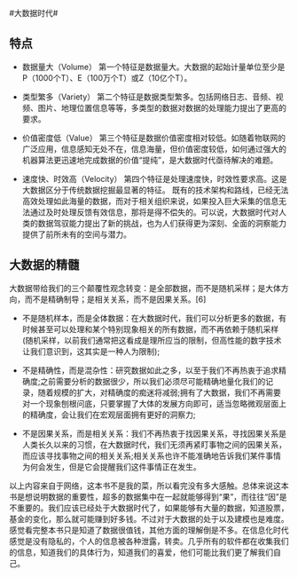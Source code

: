 #大数据时代#
## 特点 ##

- 数据量大（Volume）
第一个特征是数据量大。大数据的起始计量单位至少是P（1000个T）、E（100万个T）或Z（10亿个T）。

- 类型繁多（Variety）
第二个特征是数据类型繁多。包括网络日志、音频、视频、图片、地理位置信息等等，多类型的数据对数据的处理能力提出了更高的要求。

- 价值密度低（Value）
第三个特征是数据价值密度相对较低。如随着物联网的广泛应用，信息感知无处不在，信息海量，但价值密度较低，如何通过强大的机器算法更迅速地完成数据的价值“提纯”，是大数据时代亟待解决的难题。

- 速度快、时效高（Velocity）
第四个特征是处理速度快，时效性要求高。这是大数据区分于传统数据挖掘最显著的特征。
既有的技术架构和路线，已经无法高效处理如此海量的数据，而对于相关组织来说，如果投入巨大采集的信息无法通过及时处理反馈有效信息，那将是得不偿失的。可以说，大数据时代对人类的数据驾驭能力提出了新的挑战，也为人们获得更为深刻、全面的洞察能力提供了前所未有的空间与潜力。

## 大数据的精髓 ##

大数据带给我们的三个颠覆性观念转变：是全部数据，而不是随机采样；是大体方向，而不是精确制导；是相关关系，而不是因果关系。[6] 

- 不是随机样本，而是全体数据：在大数据时代，我们可以分析更多的数据，有时候甚至可以处理和某个特别现象相关的所有数据，而不再依赖于随机采样(随机采样，以前我们通常把这看成是理所应当的限制，但高性能的数字技术让我们意识到，这其实是一种人为限制);

- 不是精确性，而是混杂性：研究数据如此之多，以至于我们不再热衷于追求精确度;之前需要分析的数据很少，所以我们必须尽可能精确地量化我们的记录，随着规模的扩大，对精确度的痴迷将减弱;拥有了大数据，我们不再需要对一个现象刨根问底，只要掌握了大体的发展方向即可，适当忽略微观层面上的精确度，会让我们在宏观层面拥有更好的洞察力;

- 不是因果关系，而是相关关系：我们不再热衷于找因果关系，寻找因果关系是人类长久以来的习惯，在大数据时代，我们无须再紧盯事物之间的因果关系，而应该寻找事物之间的相关关系;相关关系也许不能准确地告诉我们某件事情为何会发生，但是它会提醒我们这件事情正在发生。

以上内容来自于网络，这本书不是我的菜，所以看完没有多大感触。总体来说这本书是想说明数据的重要性，超多的数据集中在一起就能够得到“果”，而往往“因”是不重要的。我们应该已经处于大数据时代了，如果能够有大量的数据，知道股票，基金的变化，那么就可能赚到好多钱。不过对于大数据的处于以及建模也是难度。感觉看完整本书只是知道了数据很值钱，其他方面的理解倒是不多。在信息化时代感觉是没有隐私的，个人的信息被各种泄露，转卖。几乎所有的软件都在收集我们的信息，知道我们的具体行为，知道我们的喜爱，他们可能比我们更了解我们自己。